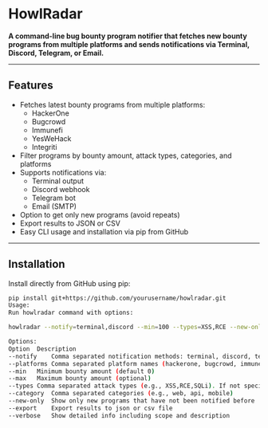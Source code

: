 # HowlRadar

**A command-line bug bounty program notifier that fetches new bounty programs from multiple platforms and sends notifications via Terminal, Discord, Telegram, or Email.**

---

## Features

- Fetches latest bounty programs from multiple platforms:
  - HackerOne
  - Bugcrowd
  - Immunefi
  - YesWeHack
  - Integriti
- Filter programs by bounty amount, attack types, categories, and platforms
- Supports notifications via:
  - Terminal output
  - Discord webhook
  - Telegram bot
  - Email (SMTP)
- Option to get only new programs (avoid repeats)
- Export results to JSON or CSV
- Easy CLI usage and installation via pip from GitHub

---

## Installation

Install directly from GitHub using pip:

```bash
pip install git+https://github.com/yourusername/howlradar.git
Usage:
Run howlradar command with options:

howlradar --notify=terminal,discord --min=100 --types=XSS,RCE --new-only --verbose

Options:
Option	Description
--notify	Comma separated notification methods: terminal, discord, telegram, email, or all
--platforms	Comma separated platform names (hackerone, bugcrowd, immunefi, yeswehack, integriti)
--min	Minimum bounty amount (default 0)
--max	Maximum bounty amount (optional)
--types	Comma separated attack types (e.g., XSS,RCE,SQLi). If not specified, returns all types
--category	Comma separated categories (e.g., web, api, mobile)
--new-only	Show only new programs that have not been notified before
--export	Export results to json or csv file
--verbose	Show detailed info including scope and description
